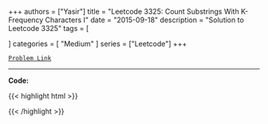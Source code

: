 
+++
authors = ["Yasir"]
title = "Leetcode 3325: Count Substrings With K-Frequency Characters I"
date = "2015-09-18"
description = "Solution to Leetcode 3325"
tags = [
    
]
categories = [
    "Medium"
]
series = ["Leetcode"]
+++



[`Problem Link`](https://leetcode.com/problems/count-substrings-with-k-frequency-characters-i/description/)

---

**Code:**

{{< highlight html >}}

{{< /highlight >}}

